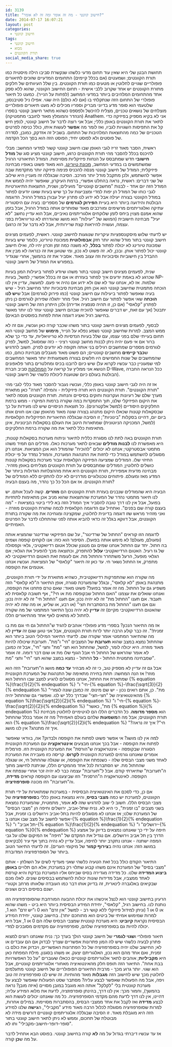 ```yaml
---
id: 3139
title: "חישוב קוונטי - מה זה אומר ומה זה לא אומר?"
date: 2014-07-17 16:07:21
layout: post
categories: 
  - חישוב קוונטי
tags: 
  - חישוב קוונטי
  - מבוא
  - תורת הקוונטים
social_media_share: true
---
```

תחושת הבטן שלי היא שאין עוד תחום מדעי כלשהו שנקשרת סביבו הילה מיסטית כמו תורת הקוונטים; ושמעטים (אם בכלל קיימים) התחומים המדעיים שזוכים לתיאורים פופולריים שגויים לחלוטין או מטעים כמו תורת הקוונטים. בין שלל העיוותים של חלקים מתורת הקוונטים יש אחד שקרוב ללבי אישית - תחום החישוב הקוונטי, שהוא ללא ספק אחד מהתחומים המלהיבים ביותר במדעי המחשב (לפחות על הנייר). כמעט כל תיאור פופולרי של התחום הזה שנתקלתי בו (אם לא כולם) היה שגוי. אפילו ניל סטיבנסון, שלטעמי הוא סופר מדע בדיוני מבריק וספריו מכילים לא מעט תיאורים פופולריים מוצלחים של נושאים טכניים, מצליח להיכשל ולפספס כשהוא מתאר חישוב קוונטי בספרו (הנהדר והמומלץ מאוד לחובבי מתמטיקה) Anathem. אני לא בקיא מספיק בפיזיקה כדי לתאר את תורת הקוונטים באופן כללי; אבל אני רוצה לדבר על חישוב קוונטי, לנפץ חיש קל את התפיסות השגויות לגביו, ואז לומר מה <strong>אפשר</strong> לעשות איתו, כולל כניסה לפרטים הטכניים של כמה מהתוצאות המלהיבות של התחום. בשביל זה אזדקק, כמובן, לסדרה של פוסטים ולא לפוסט יחיד; הפוסט הזה הוא בסך הכל הקדמה.

ראשית, הסבר מאוד זריז לגבי האופן שבו חישוב קוונטי קשור למדעי המחשב: מבלי להיכנס בכלל להסבר מהי תורת הקוונטים כרגע, חישוב קוונטי מציע סוג של <strong>מודל חישובי</strong> חדש שמתבסס על הנחות פיזיקליות מסויימות. המודל התיאורטי הרגיל שמשתמשים בו במדעי המחשב, <a href="http://www.gadial.net/2007/09/23/turing_machine/">מכונת טיורינג</a>, הוא מאוד פשוט באופיו מבחינה פיזיקלית; המודל של חישוב קוונטי מנסה להכניס פנימה פיזיקה יותר מתקדמת שבה אפשר להשתמש, ולכן מתקבל מודל יותר מורכב. הסיבה שבגללה זה מעניין היא שילוב של שני דברים: ראשית, נראה בהחלט אפשרי, ברמת העיקרון, שאפשר יהיה לממש את המודל הזה יום אחד - לבנות "מחשבים קוונטיים" מועילים; ושנית, התוצאות התיאורטיות לגבי כוחו של המודל הן יפות למדי ומצביעות על כך שיש בעיות שאנו יודעים לפתור במודל הקוונטי בצורה יעילה אבל לא ידוע לנו פתרון יעיל עבורן במודל הרגיל. הדוגמה הבולטת והידועה ביותר היא בעיית <strong>הפירוק לגורמים</strong> של מספרים: בעיה עם היסטוריה עתיקה ואלגוריתמים מרשימים ומורכבים מאוד שפותרים אותה במודל הרגיל, אבל בזמן שהוא אמנם מצוין ביחס לזמן שלוקחים אלגוריתמים נאיביים, אבל הוא עדיין נחשב "לא יעיל" מבחינה חישובית (המושג של "יעילות" הוא מושג שהגדרתו לא טריוויאלית בפני עצמה, ועשויה להיראות קצת שרירותית, אבל לא נדבר על זה כרגע).

יש לדעתי שלוש מיסקונספציות עיקריות שנוגעות לחישוב קוונטי. ראשית, לפעמים מציגים חישוב קוונטי בתור מודל שהוא יותר חזק <strong>אבסולוטית</strong> ממכונת טיורינג, כלומר שיש בעיות שמכונת טיורינג לא יכולה לפתור <strong>בכלל</strong>, לא משנה כמה זמן וזכרון יהיו לה, ואילו חישוב קוונטי יכול לפתור אותן. ובכן, לא. זה פשוט לא נכון, ומי שטוען את זה כנראה לא מבין את ההבדל בין חישוביות וסיבוכיות וזה עצוב מאוד. אסביר את זה בהמשך, אחרי שנגדיר במפורש את המודל של חישוב קוונטי.

שנית, לפעמים מציגים חישוב קוונטי בתור משהו שיודע לפתור ביעילות המון בעיות שכרגע לא באמת יודעים איך לפתור בעזרתו או אם זה בכלל אפשרי; למשל, בעיות NP-שלמות. אז לא, אנחנו עוד לא שם ולא ידוע אם נהיה אי פעם. למעשה, עדיין אין לנו הוכחה מתמטית שחישוב קוונטי הוא אכן חזק מבחינת סיבוכיות יותר מחישוב רגיל - שיש בעיה שאפשר לפתור ביעילות עם חישוב קוונטי (כמו פירוק לגורמים) אבל ש<strong>יש לנו הוכחה</strong> שאי אפשר לפתור עם חישוב רגיל. אולי מחר יתגלה שפירוק לגורמים כן ניתן לפתרון "קלאסי" (אם כן, זו תהיה סנסציה אדירה) ולכן היתרון הזה של חישוב קוונטי יתבטל (אך עם זאת, יש דברים שאפשר להוכיח שבהם חישוב קוונטי עוזר לנו יותר מאשר בחישוב רגיל ואציג דוגמה אחת לפחות בפוסטים הבאים).

לבסוף, לפעמים מציגים חישוב קוונטי בתור משהו שכבר קורה כאן ועכשיו, וגם זה לא ממש המצב. למרות שחישוב קוונטי נשמע נפלא על הנייר, <strong>מימוש</strong> של מחשב קוונטי הוא תחום בעייתי שלם בפני עצמו, עם שלל בעיות הנדסיות לא טריוויאליות, עד כדי כך שלא ברור אם אי פעם יהיה ניתן לבנות מחשב קוונטי רציני - כזה שמסוגל, למשל, לפרק לגורמים מספרים שמחשבים רגילים בני אותה תקופה לא יודעים לפרק. חשוב להדגיש ש<strong>כבר קיימים</strong> מחשבים קוונטיים; הם פשוט מאוד מוגבלים מבחינת כוחם, כמו שהמחשבים של שנות החמישים היו חלשים בצורה משמעותית יותר מאשר המחשבים שיש כיום לרובנו בכיס ומחלטרים בתור פלאפונים (למי שמעוניין כבר עכשיו לקרוא על הנושא אני ממליץ על קריאה על <a href="http://en.wikipedia.org/wiki/D-Wave_Systems">המחלוקת</a> סביב חברת D-Wave, ככל הנראה החברה הבולטת בעולם כיום שטוענת ליכולת כלשהי של חישוב קוונטי).

אז זה היה לגבי חישוב קוונטי באופן כללי, ועכשיו נעבור להסבר מאוד כללי לגבי מהי "תורת הקוונטים". תורת הקוונטים היא תורה פיזיקלית - והמילה "תורה" כאן מתארת מערך שלם של רעיונות ועקרונות וחוקים בסיסיים והנחות. תורת הקוונטים מנסה לתאר את היקום הפיזיקלי שלנו, תוך התמקדות במה שקורה ברמות המיקרו - ממש ברמת החלקיקים היסודיים (למשל אלקטרונים). כל תוצאות הניסויים שיש לנו מעידות על כך שבסקאלות קטנות שכאלו היקום מתנהג בצורה שונה מאוד מהאופן שבו אנו חווים אותו ביום יום, דהיינו בסקלות "בינוניות"; זו הסיבה שבגללה התיאוריות הפיזיקליות הקלאסיות (למשל, המכניקה הניוטונית) שמתארות היטב את העולם בסקאלות הבינוניות, אינן מתאימות כלל לתאר את מה שקורה ברמת החלקיקים.

תורת הקוונטים באה לתת לנו מסגרת כללית לתיאור וניתוח מערכות בסקאלות קטנות; היא מאפשרת לנו <strong>לבנות מודלים</strong> שבאים לתאר מערכות כאלו. מודלים הם תמיד משהו מתמטי אבסטרקטי; אנחנו לא יכולים "להוכיח" שהמודל הוא אכן המציאות. אנחנו רק מסוגלים להשתמש במודל כדי לחזות את התנהגות המערכת, והמודל נמדד על פי יכולת החיזוי שלו. המודלים שמציעה הפיזיקה הקלאסית עבור מערכות בסקאלות קטנות כושלים לחלוטין; המודלים שמתבססים על תורת הקוונטים מצליחים באופן מזהיר. מבחינה מדעית אמפירית, תורת הקוונטים היא אחת מההצלחות הגדולות ביותר של המדע מאז ומעולם. פיתוחים טכנולוגיים מודרניים לא יכלו להתקיים ללא המודלים של תורת הקוונטים. אז אם הכל כל כך נהדר, מה בעצם הבעיה?

הבעיה היא שהמודלים שנבנים בעזרת תורת הקוונטים הם <strong>מוזרים</strong>. קשה לעכל אותם. יש לנו תיאור מתמטי נהדר של המערכת שהתוצאות שהוא מניב אכן מתאימות לתחזיות בפועל, אבל אין לנו דרך טובה להסביר איך המודל הזה בא לידי ביטוי במציאות - "מה בעצם קורה שם בפנים". ואתחיל עם הדוגמה הקלאסית לכמה שתורת הקוונטים מוזרה - ואני מזהיר מראש שזו דוגמה בדיונית לחלוטין, שמקצינה ומגחיכה את מה שקורה בתורת הקוונטים, אבל דווקא בגלל זה כדאי להביא אותה לפני שהתחלנו לדבר על הפרטים האמיתיים.

לדוגמה הזו קוראים "החתול של שרדינגר", על שם הפיזיקאי שרדינגר שהמציא אותה (ומעולם, מעולם! לא מימש אותה בפועל). הסיפור הוא כזה: אנו לוקחים קופסה ושמים בה חתול. יחד עם החתול אנחנו שמים גם מנגנון שכולל אטום רדיואקטיבי, גלאי וקפסולה של גז רעיל. האטום הרדיואקטיבי <strong>עלול</strong> להתפרק, וכתוצאה מכך להפעיל את הגלאי; אם הגלאי מופעל, הרעל משתחרר והחתול מת. אם לעומת זאת האטום הרדיואקטיבי לא מתפרק, אז החתול נשאר חי. עד כאן זה תיאור "קלאסי" של המציאות. ועכשיו אנחנו אוטמים את הקופסה.

מה שקורה הוא שהתפרקות רדיואקטיבית, כשהיא מתוארת על ידי תורת הקוונטים, מתנהגת באופן "לא קלאסי", ובגלל שהמערכת סגורה, אופן התיאור ה"לא קלאסי" הזה משפיע גם על החתול. מה זה אומר בפועל? פשוט מאוד: שאם טרם פתחנו את הקופסה, ואנחנו שואלים את עצמנו "האם החתול שבקופסה מת או חי?", אף תשובה קלאסית לא תעבוד. אם תענו "החתול מת" זה לא יהיה נכון; אם תענו "החתול חי" זה לא יהיה נכון; וגם אם תענו "החתול מת בהסתברות חצי" (או רבע, או שליש, או מה שזה לא יהיה שהאטום הרדיואקטיבי מקיים) זה <strong>עדיין</strong> לא יהיה נכון! התיאור המתמטי של מה שקורה לחתול לא מתאים לאף אחד מהתיאורים הללו.

אז מה התיאור הנכון? בספרי מדע פופולרי אוהבים להגיד ש"החתול גם חי וגם מת בו זמנית!". זה כבר קולע הרבה יותר לרוח תורת הקוונטים, אבל אני טוען שגם זה <strong>עדיין</strong> לא מה שהתיאור המתמטי אומר שקורה שם. לדעתי התיאור המילולי הטוב ביותר הוא שהחתול נמצא במצב שהוא <strong>תערובת</strong> של המצבים "חי" ו"מת". תערובת שיכולה להיות מאוד מוזרה. היא יכולה לומר, למשל, שהחתול הוא חצי "מת" וחצי "חי", אבל זה כמובן לא אומר שהראש של החתול חי אבל הגוף שלו מת או שום דבר דומה. זה אומר שמבחינה מתמטית החתול - <strong>כל</strong> החתול - נמצא במצב שהוא חצי "חי" וחצי "מת".

אבל גם זה עדיין לא מספיק טוב, כי זה לא מבהיר <strong>עד כמה</strong> מושג ה"תערובת" הזה הוא מוזר! אז הנה המחשה: תחת בחירה מתאימה של התנהגות של המערכת הקוונטית שמתארת את החתול, אנחנו מסוגלים להגיע למצב שבו החתול הוא {% equation %}\frac{1}{2}{% endequation %} "חי" ו-{% equation %}-\frac{\sqrt{3}}{2}{% endequation %} "מת". כן, אתם רואים נכון - יש שם מינוס. זה כמובן שונה לגמרי מהאינטואיציה של "חצי-חצי" שבדרך כלל יש לנו. ואפשרי גם שהחתול יהיה {% equation %}\frac{\sqrt{2}}{2}i{% endequation %} "חי" ו-{% equation %}-\frac{\sqrt{2}}{2}i{% endequation %} "מת", כאשר {% equation %}i{% endequation %} הוא <strong>מספר מדומה</strong>. כל הדברים הללו הם לגיטימיים לחלוטין מבחינת תורת הקוונטים; אבל מה ה<strong>משמעות</strong> שלהם בעולם האמיתי? מה זה אומר בכלל שהחתול הוא {% equation %}\frac{\sqrt{2}}{2}i{% endequation %} "חי"? איך זה נראה? איך זה מתנהג? אין לנו מושג.

למה אין לנו מושג? אי אפשר פשוט לפתוח את הקופסה ולבדוק? אה, בוודאי שאפשר לפתוח את הקופסה - אבל בכך אנחנו מבצעים <strong>אינטראקציה</strong> עם המערכת הקוונטית הסגורה שבקופסה - אינטראקציה ש"הורסת" את המערכת הקוונטית הזו. פורמלית אומרים שאנחנו גורמים למערכת הקוונטית <strong>לקרוס</strong>. קריסה כזו מעבירה את המערכת לאחד משני מצבי הבסיס שלה - כשנפתח את הקופסה, או שנגלה שהחתול חי, או שנגלה שהחתול מת. יש הסתברות לכל אחד מהמקרים הללו, שניתנת לחישוב מתוך ה"תערובת" שתיארתי קודם. אבל ל"תערובת" עצמה כבר לא יהיה זכר אחרי שנפתח את הקופסה. לאינטראקציה ה"הרסנית" הזו שביצענו עם הקופסה קוראים <strong>מדידה</strong>, וה"תערובת" הזו מכונה <strong>סופרפוזיציה</strong>.

אם כן, כדי לסכם את האינטואיציה הבסיסית - במערכות שמתוארות על ידי תורת הקוונטים, למערכת יש כמה <strong>מצבי בסיס</strong>, והיא נמצאת באופן כללי ב<strong>סופרפוזיציה</strong> של מצבי הבסיס הללו. חשוב לי שוב להדגיש שזה <strong>לא</strong> אומר, מתמטית, שהמערכת נמצאת בשני מצבים "בו זמנית", כי היא לא. נניח שתל-אביב, ירושלים וחיפה הן "מצבי הבסיס" של המערכת שלנו; אז אנחנו לא מסוגלים להיות בתל-אביב וירושלים בו זמנית, אבל אפשר לחשוב על מצב שבו אנחנו ב-{% equation %}\frac{1}{2}{% endequation %} "תל אביב" ו-{% equation %}\frac{1}{2}{% endequation %} "ירושלים" ו-{% equation %}0{% endequation %} חיפה על ידי כך שאנחנו נמצאים בדיוק על אמצע הדרך בין תל אביב וירושלים. אם נגדיל את המקדם של "חיפה" אז המיקום שלנו על גבי המפה ישתנה - אנחנו נתקרב יותר לחיפה, אבל עדיין לא נהיה בתוך אף עיר (לבקיאים במושג הזה: אנחנו נהיה ב<strong>צירוף קמור</strong> של מיקומי הערים). זה לדעתי התיאור הטוב ביותר של הסופרפוזיציה המדוברת.

התיאור הקודם כולל בכל זאת הטעיה כלשהי שאני מעדיף לשים על השולחן - אותם "מצבי בסיס" של המערכת אינם משהו קבוע שתלוי רק במערכת; אלא הם תלויים <strong>באופן ביצוע המדידה</strong> שלנו. כל מדידה מגדירה בסיס שביחס אליו המערכת נבדקת והיא קורסת לאחד ממצביו, אבל מדידות שונות יכולות להשתמש בבסיסים שונים. לאלו מכם שבקיאים באלגברה לינארית, זה בדיוק אותו דבר כמו העובדה שלאותו מרחב וקטורי ישנם בסיסים רבים ושונים.

הרעיון בחישוב קוונטי הוא לנצל איכשהו את יכולת ההבעה המורחבת שהסופרפוזיציה הזו נותנת לנו. בחישוב רגיל, "קלאסי", יחידת המידע הבסיסית ביותר היא ביט - משהו שהוא או 0 או 1 (וניתן למידול פיזיקלי ללא קושי רב - למשל "אין זרם" הוא 0 ו"יש זרם" הוא 1, למרות שמימוש אמיתי של ביטים הוא מתוחכם יותר). בחישוב קוונטי, יחידת המידע הבסיסית נקראת <strong>קיוביט</strong>: היא מערכת קוונטית שמצבי הבסיס שלה הם 0 או 1, אבל היא יכולה להיות גם בסופרפוזיציה שלהם, סופרפוזיציה עם מקדמים מסובכים למדי.

תיאור פופולרי ו<strong>שגוי לגמרי</strong> של חישוב קוונטי הולך בערך כך: נניח שאנחנו רוצים למצוא פתרון לבעיה כלשהי שיש לה המון פתרונות אפשריים שצריך לבדוק אם הם עובדים או לא; החישוב שלנו יהיה בסופרפוזיציה של כל הפתרונות האפשריים, ויבדוק את כולם בו זמנית, ואם אחד מהם הוא נכון, האלגוריתם יצעק. או משהו בסגנון. מילת המפתח כאן היא <strong>מקביליות</strong>; אוהבים לתאר אלגוריתמים קוונטיים ככאלו שעוברים "על כל האפשרויות בבת אחת". התיאור הזה תופס חלק מהאינטואיציה מאחורי אלגוריתמים קוונטיים, אבל הוא שגוי. יותר גרוע מכך - מרבית התיאורים הפופולריים של חישוב קוונטי מתעלמים לחלוטין מכך שיש לחישוב הזה <strong>מגבלות</strong> מאוד מהותיות. זה שיש לנו סופרפוזיציה זה טוב ויפה, אבל מה הפעולות שאפשר לבצע עליה? מסתבר שסט הפעולות שאפשר לבצע על מערכת קוונטית בלי "לקלקל" אותה הוא מוגבל במובן מסויים (איזה מובן? נראה בהמשך), וחמור מכך: אין לנו דרך, בהינתן סופרפוזציה, לדעת את מלוא המידע עליה; דהיינו, אין לנו דרך לדעת מהם מקדמי הסופרפוזיציה. כל מה שאנחנו יכולים לעשות הוא לבצע <strong>מדידה</strong> ואז לקבל את אחד ממצבי הבסיס, בהסתברות מסויימת. במילים אחרות, למרות שסופרפוזיציה מסוגלת לכלול הרבה מאוד מידע "מקבילי", ה<strong>גישה</strong> שלנו למידע הזה היא מוגבלת מאוד. זו הסיבה שבגללה אלגוריתמים קוונטיים דורשים מידה לא מבוטלת של תחכום, וממש לא ניתן לתאר חישוב קוונטי בתור "סופר-דופר-חישוב-מקבילי" ותו לא.

אז עד עכשיו דיברתי בגדול על מה <strong>לא</strong> קורה בחישוב קוונטי. בפוסט הבא אתחיל לדבר על מה ש<strong>כן</strong> קורה.
